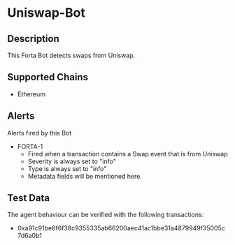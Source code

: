 # Uniswap-Bot

## Description

This Forta Bot detects swaps from Uniswap.

## Supported Chains

- Ethereum

## Alerts

Alerts fired by this Bot

- FORTA-1
  - Fired when a transaction contains a Swap event that is from Uniswap
  - Severity is always set to "info"
  - Type is always set to "info"
  - Metadata fields will be mentioned here.

## Test Data

The agent behaviour can be verified with the following transactions:

- 0xa91c91be6f6f38c9355335ab66200aec41ac1bbe31a4879949f35005c7d6a0b1
